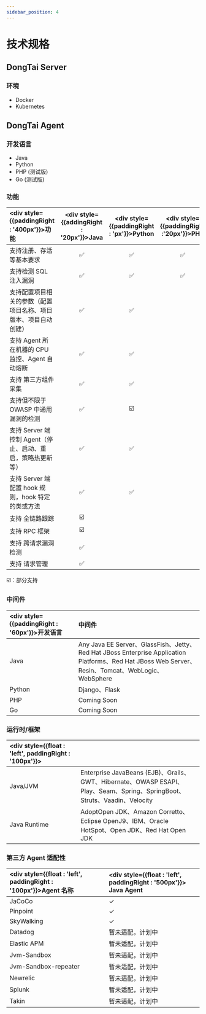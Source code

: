 ```yaml
---
sidebar_position: 4
---
```


# 技术规格

## DongTai Server

### 环境

* Docker
*  Kubernetes

## DongTai Agent

### 开发语言

* Java
* Python
* PHP (测试版) 
* Go (测试版)

### 功能
|<div style={{paddingRight : '400px'}}>功能</div> |<div style={{addingRight : '20px'}}>Java</div> |<div style={{paddingRight : 'px'}}>Python</div> |<div style={{paddingRight :'20px'}}>PHP</div> |<div style={{paddingRight : '20px'}}>Go</div> |
|:------------|:------:|:------:|:------:|:------:|
|支持注册、存活等基本要求|✅|✅|✅|✅|
|支持检测 SQL 注入漏洞|✅|✅|✅|✅|
|支持配置项目相关的参数（配置项目名称、项目版本、项目自动创建）|✅|✅|||
|支持 Agent 所在机器的 CPU 监控、Agent 自动熔断|✅|✅|||
|支持 第三方组件 采集|✅|✅|||
|支持但不限于 OWASP 中通用漏洞的检测|✅|☑️|||
|支持 Server 端控制 Agent（停止、启动、重启，策略热更新等）|✅|✅|||
|支持 Server 端配置 hook 规则，hook 特定的类或方法|✅|✅|||
|支持 全链路跟踪|☑️||||
|支持 RPC 框架|☑️||||
|支持 跨请求漏洞检测|✅||||
|支持 请求管理|✅||||

☑️：部分支持

### 中间件

|<div style={{paddingRight : '60px'}}>开发语言</div> |中间件 |
|:------------|:---------------------------------------------------------------------------------------------------------------------|
|Java       |Any Java EE Server、GlassFish、Jetty、Red Hat JBoss Enterprise Application Platforms、Red Hat JBoss Web Server、Resin、Tomcat、WebLogic、WebSphere|
|Python     |Django、Flask                                                                                                                                           |
|PHP        |Coming Soon                                                                                                                                             |
|Go         |Coming Soon                                                                                                                                             |


### 运行时/框架

|<div style={{float : 'left', paddingRight : '100px'}}></div> ||
|:------------|:---------------------------------------------------------------------------------------------------------------------|
|Java/JVM     |Enterprise JavaBeans (EJB)、Grails、GWT、Hibernate、OWASP ESAPI、Play、Seam、Spring、SpringBoot、Struts、Vaadin、Velocity|
|Java Runtime |AdoptOpen JDK、Amazon Corretto、Eclipse OpenJ9、IBM、Oracle HotSpot、Open JDK、Red Hat Open JDK|


### 第三方 Agent 适配性

|<div style={{float : 'left', paddingRight : '100px'}}>Agent 名称</div> |<div style={{float : 'left', paddingRight : '500px'}}> Java Agent</div>   |
|:------------|:---------------------------------------------------------------------------------------------------------|
|JaCoCo |✓ |
|Pinpoint |✓ |
|SkyWalking |✓ |
|Datadog |暂未适配，计划中 |
|Elastic APM |暂未适配，计划中 |
|Jvm-Sandbox |暂未适配，计划中 |
|Jvm-Sandbox-repeater |暂未适配，计划中 |
|Newrelic |暂未适配，计划中 |
|Splunk |暂未适配，计划中 |
|Takin |暂未适配，计划中 |



